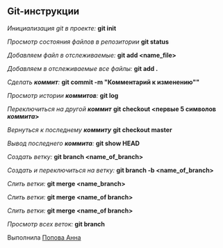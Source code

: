 ## Git-инструкции
*Инициализация git в проекте:*
**git init**

*Просмотр состояния файлов в репозитории*
**git status**

*Добавляем файл в отслеживаемые:* 
**git add <name_file>**

*Добавляем в отслеживаемые все файлы:*
**git add .**

*Сделать __коммит__:*
**git commit -m "Комментарий к изменению""**

*Просмотр истории __коммитов__:*
**git log**

*Переключиться на другой __коммит__*
**git checkout <первые 5 символов _коммита_>**

_Вернуться к последнему **коммиту**_
**git checkout master**

*Вывод последнего __коммита__:*
**git show HEAD**

*Создать ветку:*
**git branch <name_of_branch>**

*Создать и переключиться на ветку:*
**git branch -b <name_of_branch>**


*Слить ветки:*
**git merge <name_branch>**

*Слить ветки:*
**git merge <name_of branch>**

*Слить ветки:*
**git merge <name_of branch>**

*Просмотр всех веток:*
**git branch**

Выполнила <a href="https://github.com/annrud">Попова Анна</a>

